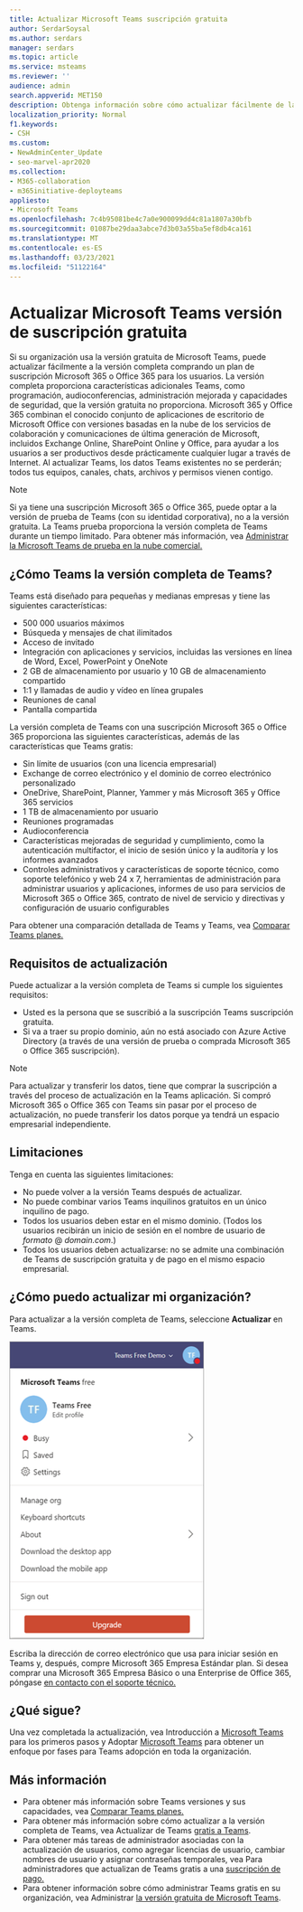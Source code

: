 ```yaml
---
title: Actualizar Microsoft Teams suscripción gratuita
author: SerdarSoysal
ms.author: serdars
manager: serdars
ms.topic: article
ms.service: msteams
ms.reviewer: ''
audience: admin
search.appverid: MET150
description: Obtenga información sobre cómo actualizar fácilmente de la versión gratuita de Microsoft Teams a la versión completa comprando un plan de suscripción Microsoft 365 o Office 365 para los usuarios.
localization_priority: Normal
f1.keywords:
- CSH
ms.custom:
- NewAdminCenter_Update
- seo-marvel-apr2020
ms.collection:
- M365-collaboration
- m365initiative-deployteams
appliesto:
- Microsoft Teams
ms.openlocfilehash: 7c4b95081be4c7a0e900099dd4c81a1807a30bfb
ms.sourcegitcommit: 01087be29daa3abce7d3b03a55ba5ef8db4ca161
ms.translationtype: MT
ms.contentlocale: es-ES
ms.lasthandoff: 03/23/2021
ms.locfileid: "51122164"
---
```

# <a name="upgrade-microsoft-teams-free-to-subscription-version"></a>Actualizar Microsoft Teams versión de suscripción gratuita

Si su organización usa la versión gratuita de Microsoft Teams, puede actualizar fácilmente a la versión completa comprando un plan de suscripción Microsoft 365 o Office 365 para los usuarios. La versión completa proporciona características adicionales Teams, como programación, audioconferencias, administración mejorada y capacidades de seguridad, que la versión gratuita no proporciona. Microsoft 365 y Office 365 combinan el conocido conjunto de aplicaciones de escritorio de Microsoft Office con versiones basadas en la nube de los servicios de colaboración y comunicaciones de última generación de Microsoft, incluidos Exchange Online, SharePoint Online y Office, para ayudar a los usuarios a ser productivos desde prácticamente cualquier lugar a través de Internet. Al actualizar Teams, los datos Teams existentes no se perderán; todos tus equipos, canales, chats, archivos y permisos vienen contigo. 

> [!NOTE]
> Si ya tiene una suscripción Microsoft 365 o Office 365, puede optar a la versión de prueba de Teams (con su identidad corporativa), no a la versión gratuita. La Teams prueba proporciona la versión completa de Teams durante un tiempo limitado. Para obtener más información, vea [Administrar la Microsoft Teams de prueba en la nube comercial.](./teams-exploratory.md)

## <a name="how-does-teams-free-compare-to-the-full-version-of-teams"></a>¿Cómo Teams la versión completa de Teams?

Teams está diseñado para pequeñas y medianas empresas y tiene las siguientes características:

- 500 000 usuarios máximos
- Búsqueda y mensajes de chat ilimitados
- Acceso de invitado
- Integración con aplicaciones y servicios, incluidas las versiones en línea de Word, Excel, PowerPoint y OneNote
- 2 GB de almacenamiento por usuario y 10 GB de almacenamiento compartido
- 1:1 y llamadas de audio y vídeo en línea grupales
- Reuniones de canal
- Pantalla compartida

La versión completa de Teams con una suscripción Microsoft 365 o Office 365 proporciona las siguientes características, además de las características que Teams gratis:

- Sin límite de usuarios (con una licencia empresarial)
- Exchange de correo electrónico y el dominio de correo electrónico personalizado
- OneDrive, SharePoint, Planner, Yammer y más Microsoft 365 y Office 365 servicios
- 1 TB de almacenamiento por usuario
- Reuniones programadas
- Audioconferencia
- Características mejoradas de seguridad y cumplimiento, como la autenticación multifactor, el inicio de sesión único y la auditoría y los informes avanzados
- Controles administrativos y características de soporte técnico, como soporte telefónico y web 24 x 7, herramientas de administración para administrar usuarios y aplicaciones, informes de uso para servicios de Microsoft 365 o Office 365, contrato de nivel de servicio y directivas y configuración de usuario configurables

Para obtener una comparación detallada de Teams y Teams, vea [Comparar Teams planes.](https://products.office.com/microsoft-teams/free)

## <a name="upgrade-requirements"></a>Requisitos de actualización

Puede actualizar a la versión completa de Teams si cumple los siguientes requisitos:

- Usted es la persona que se suscribió a la suscripción Teams suscripción gratuita.
- Si va a traer su propio dominio, aún no está asociado con Azure Active Directory (a través de una versión de prueba o comprada Microsoft 365 o Office 365 suscripción).

> [!NOTE]
> Para actualizar y transferir los datos, tiene que comprar la suscripción a través del proceso de actualización en la Teams aplicación. Si compró Microsoft 365 o Office 365 con Teams sin pasar por el proceso de actualización, no puede transferir los datos porque ya tendrá un espacio empresarial independiente.

## <a name="limitations"></a>Limitaciones

Tenga en cuenta las siguientes limitaciones:

- No puede volver a la versión Teams después de actualizar.
- No puede combinar varios Teams inquilinos gratuitos en un único inquilino de pago.
- Todos los usuarios deben estar en el mismo dominio. (Todos los usuarios recibirán un inicio de sesión en el nombre de usuario de *formato* @ *domain.com*.)
- Todos los usuarios deben actualizarse: no se admite una combinación de Teams de suscripción gratuita y de pago en el mismo espacio empresarial.

## <a name="how-do-i-upgrade-my-organization"></a>¿Cómo puedo actualizar mi organización?

Para actualizar a la versión completa de Teams, seleccione **Actualizar** en Teams.

![captura de pantalla que muestra el botón Actualizar](media/teams-freemium-upgrade-image1.png)

Escriba la dirección de correo electrónico que usa para iniciar sesión en Teams y, después, compre Microsoft 365 Empresa Estándar plan. Si desea comprar una Microsoft 365 Empresa Básico o una Enterprise de Office 365, póngase [en contacto con el soporte técnico.](https://portal.office.com/support/altusupport.aspx?app=teamsfreeupgrade)

## <a name="whats-next"></a>¿Qué sigue?

Una vez completada la actualización, vea Introducción a [Microsoft Teams](get-started-with-teams-quick-start.md) para los primeros pasos y Adoptar [Microsoft Teams](adopt-microsoft-teams-landing-page.md) para obtener un enfoque por fases para Teams adopción en toda la organización.

## <a name="more-information"></a>Más información

- Para obtener más información sobre Teams versiones y sus capacidades, vea [Comparar Teams planes.](https://products.office.com/microsoft-teams/free)
- Para obtener más información sobre cómo actualizar a la versión completa de Teams, vea Actualizar de Teams [gratis a Teams](https://support.office.com/article/Upgrade-from-Teams-free-to-Teams-29475bbd-a34f-4175-9b33-d44430f8ad39).
- Para obtener más tareas de administrador asociadas con la actualización de usuarios, como agregar licencias de usuario, cambiar nombres de usuario y asignar contraseñas temporales, vea Para administradores que actualizan de Teams gratis a una [suscripción de pago.](https://support.office.com/article/for-admins-upgrading-from-teams-free-to-a-paid-subscription-75a95e7f-001e-42d0-a787-ae8b992d5a52)
- Para obtener información sobre cómo administrar Teams gratis en su organización, vea Administrar [la versión gratuita de Microsoft Teams](manage-freemium.md).